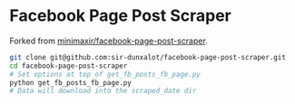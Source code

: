 # Facebook Page Post Scraper

Forked from [minimaxir/facebook-page-post-scraper](https://github.com/minimaxir/facebook-page-post-scraper).

```sh
git clone git@github.com:sir-dunxalot/facebook-page-post-scraper.git
cd facebook-page-post-scraper
# Set options at top of get_fb_posts_fb_page.py
python get_fb_posts_fb_page.py
# Data will download into the scraped_date dir
```
